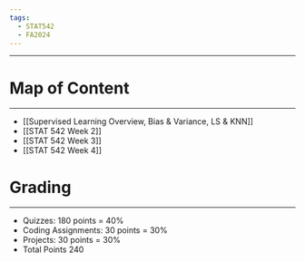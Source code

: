 ```yaml
---
tags:
  - STAT542
  - FA2024
---
```

---
# Map of Content
---
- [[Supervised Learning Overview, Bias & Variance, LS & KNN]]
- [[STAT 542 Week 2]]
- [[STAT 542 Week 3]]
- [[STAT 542 Week 4]]

# Grading
---
- Quizzes: 180 points = 40%
- Coding Assignments: 30 points = 30%
- Projects: 30 points = 30%
- Total Points 240
